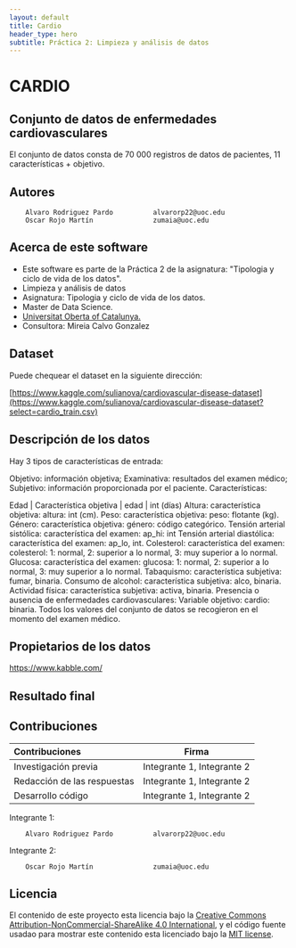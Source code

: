 ```yaml
---
layout: default
title: Cardio
header_type: hero
subtitle: Práctica 2: Limpieza y análisis de datos
---
```


# CARDIO

## Conjunto de datos de enfermedades cardiovasculares
El conjunto de datos consta de 70 000 registros de datos de pacientes, 11 características + objetivo.

## Autores

        Alvaro Rodriguez Pardo          alvarorp22@uoc.edu
        Oscar Rojo Martín               zumaia@uoc.edu
        

## Acerca de este software

* Este software es parte de la Práctica 2 de la asignatura: "Tipologia y ciclo de vida de los datos".
* Limpieza y análisis de datos
* Asignatura: Tipologia y ciclo de vida de los datos.
* Master de Data Science.
* [Universitat Oberta of Catalunya.](http://www.uoc.edu)
* Consultora: Mireia Calvo Gonzalez

## Dataset

Puede chequear el dataset en la siguiente dirección:

[https://www.kaggle.com/sulianova/cardiovascular-disease-dataset](https://www.kaggle.com/sulianova/cardiovascular-disease-dataset?select=cardio_train.csv)


## Descripción de los datos
Hay 3 tipos de características de entrada:

Objetivo: información objetiva;
Examinativa: resultados del examen médico;
Subjetivo: información proporcionada por el paciente.
Características:

Edad | Característica objetiva | edad | int (días)
Altura: característica objetiva: altura: int (cm).
Peso: característica objetiva: peso: flotante (kg).
Género: característica objetiva: género: código categórico.
Tensión arterial sistólica: característica del examen: ap_hi: int
Tensión arterial diastólica: característica del examen: ap_lo, int.
Colesterol: característica del examen: colesterol: 1: normal, 2: superior a lo normal, 3: muy superior a lo normal.
Glucosa: característica del examen: glucosa: 1: normal, 2: superior a lo normal, 3: muy superior a lo normal.
Tabaquismo: característica subjetiva: fumar, binaria.
Consumo de alcohol: característica subjetiva: alco, binaria.
Actividad física: característica subjetiva: activa, binaria.
Presencia o ausencia de enfermedades cardiovasculares: Variable objetivo: cardio: binaria.
Todos los valores del conjunto de datos se recogieron en el momento del examen médico.

        


## Propietarios de los datos

https://www.kabble.com/


## Resultado final



## Contribuciones

| Contribuciones       | Firma    | 
| :------------- | :----------: | 
|  Investigación previa | Integrante 1, Integrante 2   | 
| Redacción de las respuestas   | Integrante 1, Integrante 2 | 
| Desarrollo código   | Integrante 1, Integrante 2 | 

Integrante 1: 

        Alvaro Rodriguez Pardo          alvarorp22@uoc.edu
        
        
Integrante 2:

        Oscar Rojo Martín               zumaia@uoc.edu  


## Licencia

El contenido de este proyecto esta licencia bajo la [Creative Commons Attribution-NonCommercial-ShareAlike 4.0 International](https://creativecommons.org/licenses/by-nc-sa/4.0/), 
y el código fuente usadao para mostrar este contenido esta licenciado bajo la  [MIT license](http://opensource.org/licenses/mit-license.php).

